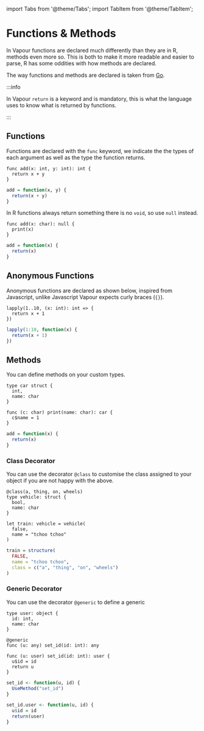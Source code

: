 import Tabs from '@theme/Tabs';
import TabItem from '@theme/TabItem';

# Functions & Methods

In Vapour functions are declared much differently than they are in R,
methods even more so.
This is both to make it more readable and easier to parse, R has some
oddities with how methods are declared.

The way functions and methods are declared is taken from
[Go](https://go.dev/).

:::info

In Vapour `return` is a keyword and is mandatory, this is what
the language uses to know what is returned by functions.

:::

## Functions

Functions are declared with the `func` keyword,
we indicate the the types of each argument as well as the type 
the function returns.

<Tabs>
<TabItem value="vp" label="Vapour">

```vapour
func add(x: int, y: int): int {
  return x + y
}
```

</TabItem>
<TabItem value="r" label="R">

```r
add = function(x, y) {
  return(x + y)
}
```

</TabItem>
</Tabs>

In R functions always return something there is no `void`,
so use `null` instead.

<Tabs>
<TabItem value="vp" label="Vapour">

```vapour
func add(x: char): null {
  print(x)
}
```

</TabItem>
<TabItem value="r" label="R">

```r
add = function(x) {
  return(x)
}
```

</TabItem>
</Tabs>

## Anonymous Functions

Anonymous functions are declared as shown below, inspired from Javascript,
unlike Javascript Vapour expects curly braces (`{}`).

<Tabs>
<TabItem value="vp" label="Vapour">

```vapour
lapply(1..10, (x: int): int => {
  return x + 1
})
```

</TabItem>
<TabItem value="r" label="R">

```r
lapply(1:10, function(x) {
  return(x + 1)
})
```

</TabItem>
</Tabs>

## Methods

You can define methods on your custom types.

<Tabs>
<TabItem value="vp" label="Vapour">

```vapour
type car struct {
  int,
  name: char
}

func (c: char) print(name: char): car {
  c$name = 1
}
```

</TabItem>
<TabItem value="r" label="R">

```r
add = function(x) {
  return(x)
}
```

</TabItem>
</Tabs>

### Class Decorator

You can use the decorator `@class` to customise the class assigned to your
object if you are not happy with the above.

<Tabs>
<TabItem value="vp" label="Vapour">

```vapour
@class(a, thing, on, wheels)
type vehicle: struct {
  bool,
  name: char
}

let train: vehicle = vehicle(
  false,
  name = "tchoo tchoo"
)
```

</TabItem>
<TabItem value="r" label="R">

```r
train = structure(
  FALSE,
  name = "tchoo tchoo",
  class = c("a", "thing", "on", "wheels")
)
```

</TabItem>
</Tabs>

### Generic Decorator

You can use the decorator `@generic` to define a generic

<Tabs>
<TabItem value="vp" label="Vapour">

```vapour
type user: object {
  id: int,
  name: char
}

@generic
func (u: any) set_id(id: int): any

func (u: user) set_id(id: int): user {
  u$id = id
  return u
}
```

</TabItem>
<TabItem value="r" label="R">

```r
set_id <- function(u, id) {
  UseMethod("set_id")
}

set_id.user <- function(u, id) {
  u$id = id
  return(user)
}
```

</TabItem>
</Tabs>

